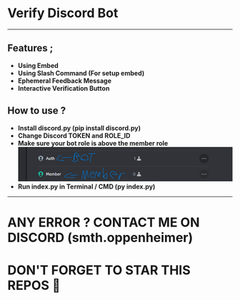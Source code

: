 # Verify Discord Bot
---
## Features ; </br>
- **Using Embed**
- **Using Slash Command (For setup embed)**
- **Ephemeral Feedback Message**
- **Interactive Verification Button**</br>

## How to use ? </br>
- **Install discord.py (pip install discord.py)**
- **Change Discord TOKEN and ROLE_ID**
- **Make sure your bot role is above the member role**
![image img](/image.png)
- **Run index.py in Terminal / CMD (py index.py)**
---
# ANY ERROR ? CONTACT ME ON DISCORD (smth.oppenheimer) 
# DON'T FORGET TO STAR THIS REPOS 💖
